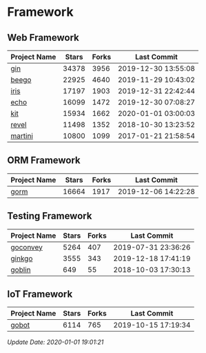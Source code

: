 # Framework

## Web Framework

| Project Name | Stars | Forks | Last Commit |
| ------------ | ----- | ----- | ----------- |
| [gin](https://github.com/gin-gonic/gin) | 34378 | 3956 | 2019-12-30 13:55:08 |
| [beego](https://github.com/astaxie/beego) | 22925 | 4640 | 2019-11-29 10:43:02 |
| [iris](https://github.com/kataras/iris) | 17197 | 1903 | 2019-12-31 22:42:44 |
| [echo](https://github.com/labstack/echo) | 16099 | 1472 | 2019-12-30 07:08:27 |
| [kit](https://github.com/go-kit/kit) | 15934 | 1662 | 2020-01-01 03:00:03 |
| [revel](https://github.com/revel/revel) | 11498 | 1352 | 2018-10-30 13:23:52 |
| [martini](https://github.com/go-martini/martini) | 10800 | 1099 | 2017-01-21 21:58:54 |

## ORM Framework

| Project Name | Stars | Forks | Last Commit |
| ------------ | ----- | ----- | ----------- |
| [gorm](https://github.com/jinzhu/gorm) | 16664 | 1917 | 2019-12-06 14:22:28 |

## Testing Framework

| Project Name | Stars | Forks | Last Commit |
| ------------ | ----- | ----- | ----------- |
| [goconvey](https://github.com/smartystreets/goconvey) | 5264 | 407 | 2019-07-31 23:36:26 |
| [ginkgo](https://github.com/onsi/ginkgo) | 3555 | 343 | 2019-12-18 17:41:19 |
| [goblin](https://github.com/franela/goblin) | 649 | 55 | 2018-10-03 17:30:13 |

## IoT Framework

| Project Name | Stars | Forks | Last Commit |
| ------------ | ----- | ----- | ----------- |
| [gobot](https://github.com/hybridgroup/gobot) | 6114 | 765 | 2019-10-15 17:19:34 |

*Update Date: 2020-01-01 19:01:21*